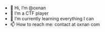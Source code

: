 - 👋 Hi, I’m @oxnan
- 👀 I’m a CTF player
- 🌱 I’m currently learning everything I can
- 📫 How to reach me: contact at oxnan com
